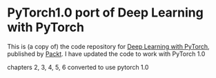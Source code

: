 # PyTorch1.0 port of Deep Learning with PyTorch
This is (a copy of) the code repository for [Deep Learning with PyTorch](https://www.packtpub.com/big-data-and-business-intelligence/deep-learning-pytorch?utm_source=github&utm_medium=repository&utm_campaign=9781788624336), published by [Packt](https://www.packtpub.com/?utm_source=github). 
I have updated the code to work with PyTorch 1.0 

chapters 2, 3, 4, 5, 6 converted to use pytorch 1.0
